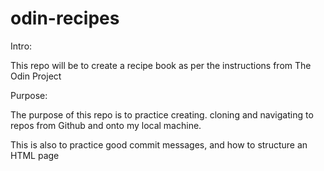 # odin-recipes

Intro:

This repo will be to create a recipe book as per the instructions from The Odin Project

Purpose:

The purpose of this repo is to practice creating. cloning and navigating to repos from Github and onto my local machine.

This is also to practice good commit messages, and how to structure an HTML page